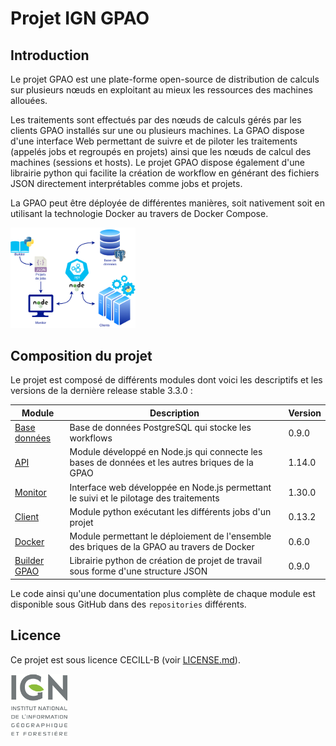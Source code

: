 # Projet IGN GPAO

## Introduction

Le projet GPAO est une plate-forme open-source de distribution de calculs sur plusieurs nœuds en exploitant au mieux les ressources des machines allouées.

Les traitements sont effectués par des nœuds de calculs gérés par les clients GPAO installés sur une ou plusieurs machines. La GPAO dispose d'une interface Web permettant de suivre et de piloter les traitements (appelés jobs et regroupés en projets) ainsi que les nœuds de calcul des machines (sessions et hosts). Le projet GPAO dispose également d'une librairie python qui facilite la création de workflow en générant des fichiers JSON directement interprétables comme jobs et projets.  

La GPAO peut être déployée de différentes manières, soit nativement soit en utilisant la technologie Docker au travers de Docker Compose. 

<img src="https://github.com/ign-gpao/.github/blob/main/images/gpao_doc.png" alt="schéma GPAO" width="200">

## Composition du projet

Le projet est composé de différents modules dont voici les descriptifs et les versions de la dernière release stable 3.3.0 :  

| Module | Description | Version |
| --- | --- | --- |
| [Base données](https://github.com/ign-gpao/database) | Base de données PostgreSQL qui stocke les workflows | 0.9.0 |
| [API](https://github.com/ign-gpao/api) | Module développé en Node.js qui connecte les bases de données et les autres briques de la GPAO | 1.14.0 |
| [Monitor](https://github.com/ign-gpao/monitor) | Interface web développée en Node.js permettant le suivi et le pilotage des traitements | 1.30.0 |
| [Client](https://github.com/ign-gpao/client) | Module python exécutant les différents jobs d'un projet | 0.13.2 |
| [Docker](https://github.com/ign-gpao/docker) | Module permettant le déploiement de l'ensemble des briques de la GPAO au travers de Docker | 0.6.0 |
| [Builder GPAO](https://github.com/ign-gpao/builder-python) | Librairie python de création de projet de travail sous forme d'une structure JSON | 0.9.0 |

Le code ainsi qu'une documentation plus complète de chaque module est disponible sous GitHub dans des `repositories` différents.

## Licence

Ce projet est sous licence CECILL-B (voir [LICENSE.md](https://github.com/ign-gpao/.github/blob/main/LICENSE.md)).

[![IGN](https://github.com/ign-gpao/.github/blob/main/images/logo_ign.png)](https://www.ign.fr)


